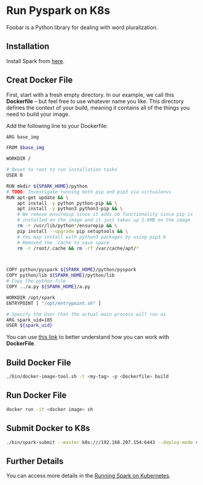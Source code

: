 # Run Pyspark on K8s

Foobar is a Python library for dealing with word pluralization.

## Installation

Install Spark from [here](https://spark.apache.org/downloads.html).

## Creat Docker File
First, start with a fresh empty directory. In our example, we call this **Dockerfile** – but feel free to use whatever name you like. This directory defines the context of your build, meaning it contains all of the things you need to build your image. 

Add the following line to your Dockerfile:
```bash
ARG base_img

FROM $base_img

WORKDIR /

# Reset to root to run installation tasks
USER 0

RUN mkdir ${SPARK_HOME}/python
# TODO: Investigate running both pip and pip3 via virtualenvs
RUN apt-get update && \
    apt install -y python python-pip && \
    apt install -y python3 python3-pip && \
    # We remove ensurepip since it adds no functionality since pip is
    # installed on the image and it just takes up 1.6MB on the image
    rm -r /usr/lib/python*/ensurepip && \
    pip install --upgrade pip setuptools && \
    # You may install with python3 packages by using pip3.6
    # Removed the .cache to save space
    rm -r /root/.cache && rm -rf /var/cache/apt/*



COPY python/pyspark ${SPARK_HOME}/python/pyspark
COPY python/lib ${SPARK_HOME}/python/lib
# Copy the python file
COPY ../a.py ${SPARK_HOME}/a.py

WORKDIR /opt/spark
ENTRYPOINT [ "/opt/entrypoint.sh" ]

# Specify the User that the actual main process will run as
ARG spark_uid=185
USER ${spark_uid}
```
You can use [this link](https://runnable.com/docker/python/dockerize-your-python-application) to better understand how you can work with **DockerFile**.
## Build Docker File

```bash
./bin/docker-image-tool.sh -t <my-tag> -p <Dockerfile> build
```

## Run Docker File
```bash
docker run -it <docker image> sh
```

## Submit Docker to K8s
```bash
./bin/spark-submit --master k8s:///192.168.207.154:6443 --deploy-mode cluster --name pyspark-test --conf spark.executor.instances=1 --conf spark.kubernetes.container.image=<docker image> --conf spark.kubernetes.authenticate.driver.serviceAccountName=spark <python file path>
```

## Further Details
You can access more details in the [Running Spark on Kubernetes](https://spark.apache.org/docs/latest/running-on-kubernetes.html).
